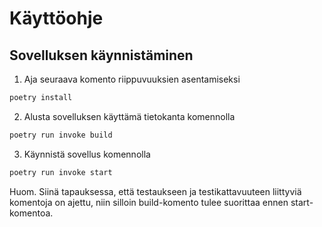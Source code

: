 # Käyttöohje

## Sovelluksen käynnistäminen

1. Aja seuraava komento riippuvuuksien asentamiseksi

```bash
poetry install
```

2. Alusta sovelluksen käyttämä tietokanta komennolla

```bash
poetry run invoke build
```

3. Käynnistä sovellus komennolla

```bash
poetry run invoke start
```

Huom. Siinä tapauksessa, että testaukseen ja testikattavuuteen liittyviä komentoja on ajettu, niin silloin build-komento tulee suorittaa ennen start-komentoa.